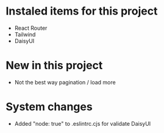 # Instaled items for this project
- React Router
- Tailwind
- DaisyUI

# New in this project
- Not the best way pagination / load more

# System changes
- Added "node: true" to .eslintrc.cjs for validate DaisyUI
